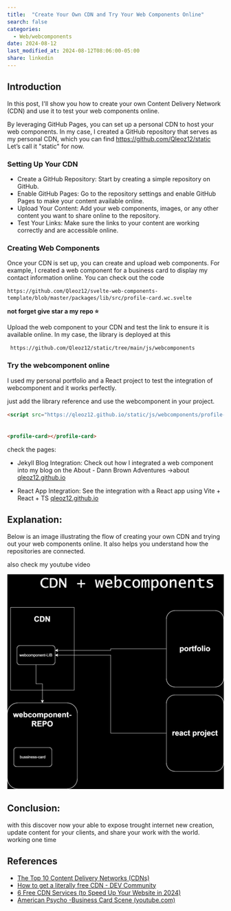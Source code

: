 ```yaml
---
title:  "Create Your Own CDN and Try Your Web Components Online"
search: false
categories: 
  - Web/webcomponents
date: 2024-08-12
last_modified_at: 2024-08-12T08:06:00-05:00
share: linkedin
---
```



## Introduction

In this post, I'll show you how to create your own Content Delivery Network (CDN) and use it to test your web components online.

By leveraging GitHub Pages, you can set up a personal CDN to host your web components. In my case, I created a GitHub repository that serves as my personal CDN, which you can find https://github.com/Qleoz12/static Let’s call it "static" for now.

### Setting Up Your CDN
- Create a GitHub Repository: Start by creating a simple repository on GitHub.
- Enable GitHub Pages: Go to the repository settings and enable GitHub Pages to make your content available online.
- Upload Your Content: Add your web components, images, or any other content you want to share online to the repository.
- Test Your Links: Make sure the links to your content are working correctly and are accessible online.

### Creating Web Components
Once your CDN is set up, you can create and upload web components. For example, I created a web component for a business card to display my contact information online. You can check out the code 
```link
https://github.com/Qleoz12/svelte-web-components-template/blob/master/packages/lib/src/profile-card.wc.svelte
```
**not forget give star a my repo ⭐**

Upload the web component to your CDN and test the link to ensure it is available online. In my case, the library is deployed at this

```link
 https://github.com/Qleoz12/static/tree/main/js/webcomponents
```

### Try the webcomponent online
I used my personal portfolio and a React project to test the integration of webcomponent and it works perfectly.

just add the library reference and use the webcomponent in your project.

```html
<script src="https://qleoz12.github.io/static/js/webcomponents/profile-card.wc.js"></script>


<profile-card></profile-card>
```


check the pages: 
- Jekyll Blog Integration: Check out how I integrated a web component into my blog on the About - Dann Brown Adventures ->about  [qleoz12.github.io](https://qleoz12.github.io/about/)

- React App Integration: See the integration with a React app using Vite + React + TS [qleoz12.github.io](https://qleoz12.github.io/React-Encriptador-Oracle-Alura-GIT-ACTIONS/)


## Explanation:

Below is an image illustrating the flow of creating your own CDN and trying out your web components online. It also helps you understand how the repositories are connected.

also check my youtube video 

<img src="https://raw.githubusercontent.com/Qleoz12/qleoz12.github.io/master/assets/images/graphs/cdn-webcomponents.drawio.svg">





## Conclusion:
with this discover now your able to expose trought internet new creation, update content for your clients, and share your work with the world. working one time

## References

- [The Top 10 Content Delivery Networks (CDNs)](https://expertinsights.com/insights/the-top-content-delivery-networks-cdns)
- [How to get a literally free CDN - DEV Community](https://dev.to/jcubic/how-to-get-a-literally-free-cdn-2gc1)
- [6 Free CDN Services (to Speed Up Your Website in 2024)]([webfx.com](https://www.webfx.com/blog/web-design/free-public-cdns/))
- [American Psycho -Business Card Scene (youtube.com)](https://www.youtube.com/watch?v=cISYzA36-ZY)

